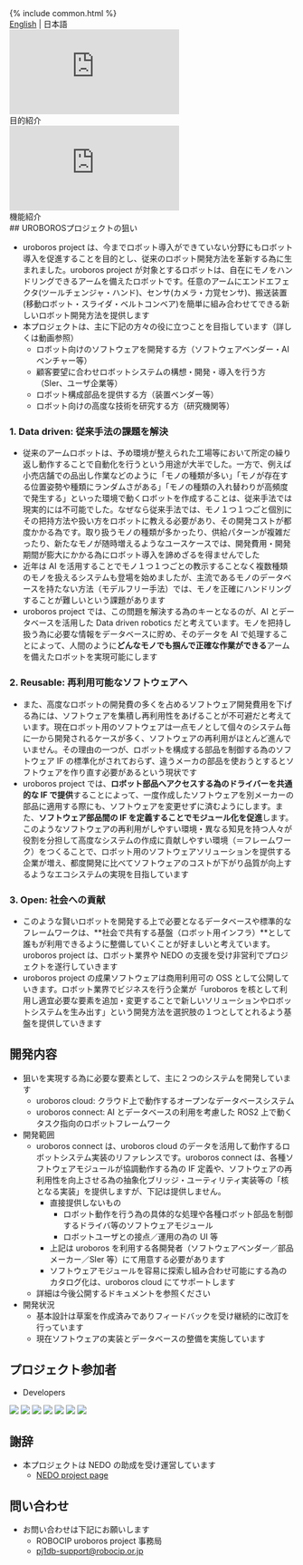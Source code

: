 <link rel="stylesheet" href="/assets/css/custom.css">
{% include common.html %}
<div class="langlist">
    <a href="/index.html">English</a> |
    <span>日本語</span>
</div>
<div class="movielist">
    <div class="movie">
        <iframe src="https://www.youtube.com/embed/gQPJPNwiiVI?si=1CzPDr_riERUSOyu" frameborder="0" allowfullscreen></iframe>
        <br/>
        <span>目的紹介</span>
    </div>
    <div class="movie">
        <iframe src="https://www.youtube.com/embed/dJkiIFzXKfw?si=0Pmjbr0Zijy2CnmC" frameborder="0" allowfullscreen></iframe>
        <br/>
        <span>機能紹介</span>
    </div>
</div>
## UROBOROSプロジェクトの狙い

- uroboros project は、今までロボット導入ができていない分野にもロボット導入を促進することを目的とし、従来のロボット開発方法を革新する為に生まれました。uroboros project が対象とするロボットは、自在にモノをハンドリングできるアームを備えたロボットです。任意のアームにエンドエフェクタ(ツールチェンジャ・ハンド)、センサ(カメラ・力覚センサ)、搬送装置(移動ロボット・スライダ・ベルトコンベア)を簡単に組み合わせてできる新しいロボット開発方法を提供します
- 本プロジェクトは、主に下記の方々の役に立つことを目指しています（詳しくは動画参照）
  - ロボット向けのソフトウェアを開発する方（ソフトウェアベンダー・AI ベンチャー等）
  - 顧客要望に合わせロボットシステムの構想・開発・導入を行う方（SIer、ユーザ企業等）
  - ロボット構成部品を提供する方（装置ベンダー等）
  - ロボット向けの高度な技術を研究する方（研究機関等）

### 1. Data driven: 従来手法の課題を解決

- 従来のアームロボットは、予め環境が整えられた工場等において所定の繰り返し動作することで自動化を行うという用途が大半でした。一方で、例えば小売店舗での品出し作業などのように「モノの種類が多い」「モノが存在する位置姿勢や種類にランダムさがある」「モノの種類の入れ替わりが高頻度で発生する」といった環境で動くロボットを作成することは、従来手法では現実的には不可能でした。なぜなら従来手法では、モノ１つ１つごと個別にその把持方法や扱い方をロボットに教える必要があり、その開発コストが都度かかる為です。取り扱うモノの種類が多かったり、供給パターンが複雑だったり、新たなモノが随時増えるようなユースケースでは、開発費用・開発期間が膨大にかかる為にロボット導入を諦めざるを得ませんでした
- 近年は AI を活用することでモノ１つ１つごとの教示することなく複数種類のモノを扱えるシステムも登場を始めましたが、主流であるモノのデータベースを持たない方法（モデルフリー手法）では、モノを正確にハンドリングすることが難しいという課題があります
- uroboros project では、この問題を解決する為のキーとなるのが、AI とデータベースを活用した Data driven robotics だと考えています。モノを把持し扱う為に必要な情報をデータベースに貯め、そのデータを AI で処理することによって、人間のように**どんなモノでも掴んで正確な作業ができる**アームを備えたロボットを実現可能にします

### 2. Reusable: 再利用可能なソフトウェアへ

- また、高度なロボットの開発費の多くを占めるソフトウェア開発費用を下げる為には、ソフトウェアを集積し再利用性をあげることが不可避だと考えています。現在ロボット用のソフトウェアは一点モノとして個々のシステム毎に一から開発されるケースが多く、ソフトウェアの再利用がほとんど進んでいません。その理由の一つが、ロボットを構成する部品を制御する為のソフトウェア IF の標準化がされておらず、違うメーカの部品を使おうとするとソフトウェアを作り直す必要があるという現状です
- uroboros project では、**ロボット部品へアクセスする為のドライバーを共通的な IF で提供**することによって、一度作成したソフトウェアを別メーカーの部品に適用する際にも、ソフトウェアを変更せずに済むようにします。また、**ソフトウェア部品間の IF を定義することでモジュール化を促進**します。このようなソフトウェアの再利用がしやすい環境・異なる知見を持つ人々が役割を分担して高度なシステムの作成に貢献しやすい環境（＝フレームワーク）をつくることで、ロボット用のソフトウェアソリューションを提供する企業が増え、都度開発に比べてソフトウェアのコストが下がり品質が向上するようなエコシステムの実現を目指しています

### 3. Open: 社会への貢献

- このような賢いロボットを開発する上で必要となるデータベースや標準的なフレームワークは、**社会で共有する基盤（ロボット用インフラ）**として誰もが利用できるように整備していくことが好ましいと考えています。uroboros project は、ロボット業界や NEDO の支援を受け非営利でプロジェクトを遂行していきます
- uroboros project の成果ソフトウェアは商用利用可の OSS として公開していきます。ロボット業界でビジネスを行う企業が「uroboros を核として利用し適宜必要な要素を追加・変更することで新しいソリューションやロボットシステムを生み出す」という開発方法を選択肢の１つとしてとれるよう基盤を提供していきます

## 開発内容

- 狙いを実現する為に必要な要素として、主に２つのシステムを開発しています
  - uroboros cloud: クラウド上で動作するオープンなデータベースシステム
  - uroboros connect: AI とデータベースの利用を考慮した ROS2 上で動くタスク指向のロボットフレームワーク
- 開発範囲
  - uroboros connect は、uroboros cloud のデータを活用して動作するロボットシステム実装のリファレンスです。uroboros connect は、各種ソフトウェアモジュールが協調動作する為の IF 定義や、ソフトウェアの再利用性を向上させる為の抽象化ブリッジ・ユーティリティ実装等の「核となる実装」を提供しますが、下記は提供しません。
    - 直接提供しないもの
      - ロボット動作を行う為の具体的な処理や各種ロボット部品を制御するドライバ等のソフトウェアモジュール
      - ロボットユーザとの接点／運用の為の UI 等
    - 上記は uroboros を利用する各開発者（ソフトウェアベンダー／部品メーカー／SIer 等）にて用意する必要があります
    - ソフトウェアモジュールを容易に探索し組み合わせ可能にする為のカタログ化は、uroboros cloud にてサポートします
  - 詳細は今後公開するドキュメントを参照ください
- 開発状況
  - 基本設計は草案を作成済みでありフィードバックを受け継続的に改訂を行っています
  - 現在ソフトウェアの実装とデータベースの整備を実施しています

## プロジェクト参加者

- Developers

<div class="logolist">
  <img src="/logo/robocip.svg">
  <img src="/logo/aist.gif">
  <img src="/logo/tsukuba.png">
  <img src="/logo/osaka.png">
  <img src="/logo/tokyo.webp">
  <img src="/logo/okayama.jpg">
  <img src="/logo/musashino.jpg">
</div>

## 謝辞

- 本プロジェクトは NEDO の助成を受け運営しています
  - [NEDO project page](https://www.nedo.go.jp/activities/ZZJP_100188.html)

## 問い合わせ

- お問い合わせは下記にお願いします
  - ROBOCIP uroboros project 事務局
  - pj1db-support@robocip.or.jp
